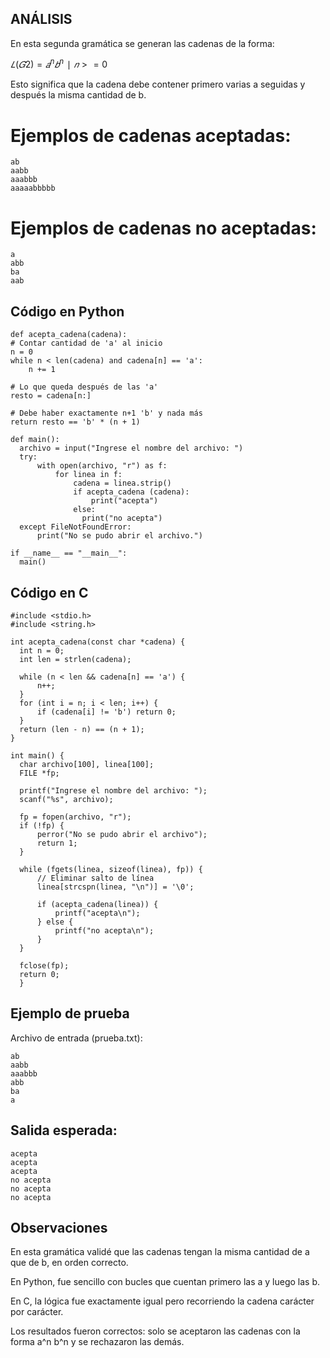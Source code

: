 ## ANÁLISIS

En esta segunda gramática se generan las cadenas de la forma:

$𝐿(𝐺2)={𝑎^n 𝑏^n∣𝑛>=0}$

Esto significa que la cadena debe contener primero varias a seguidas y después la misma cantidad de b.
 
# Ejemplos de cadenas aceptadas:

    ab
    aabb
    aaabbb
    aaaaabbbbb

# Ejemplos de cadenas no aceptadas:
  
    a
    abb
    ba
    aab

## Código en Python
    def acepta_cadena(cadena):
    # Contar cantidad de 'a' al inicio
    n = 0
    while n < len(cadena) and cadena[n] == 'a':
        n += 1
    
    # Lo que queda después de las 'a'
    resto = cadena[n:]
    
    # Debe haber exactamente n+1 'b' y nada más
    return resto == 'b' * (n + 1)

    def main():
      archivo = input("Ingrese el nombre del archivo: ")
      try:
          with open(archivo, "r") as f:
              for linea in f:
                  cadena = linea.strip()
                  if acepta_cadena (cadena):
                      print("acepta")
                  else:
                    print("no acepta")
      except FileNotFoundError:
          print("No se pudo abrir el archivo.")

    if __name__ == "__main__":
      main()

## Código en C  
    #include <stdio.h>
    #include <string.h>

    int acepta_cadena(const char *cadena) {
      int n = 0;
      int len = strlen(cadena);

      while (n < len && cadena[n] == 'a') {
          n++;
      }
      for (int i = n; i < len; i++) {
          if (cadena[i] != 'b') return 0;
      }
      return (len - n) == (n + 1);
    }

    int main() {
      char archivo[100], linea[100];
      FILE *fp;

      printf("Ingrese el nombre del archivo: ");
      scanf("%s", archivo);

      fp = fopen(archivo, "r");
      if (!fp) {
          perror("No se pudo abrir el archivo");
          return 1;
      }

      while (fgets(linea, sizeof(linea), fp)) {
          // Eliminar salto de línea
          linea[strcspn(linea, "\n")] = '\0';

          if (acepta_cadena(linea)) {
              printf("acepta\n");
          } else {
              printf("no acepta\n");
          }
      }

      fclose(fp);
      return 0;
      }

## Ejemplo de prueba

Archivo de entrada (prueba.txt):

    ab
    aabb
    aaabbb
    abb
    ba
    a


## Salida esperada:

    acepta
    acepta
    acepta
    no acepta
    no acepta
    no acepta
    
## Observaciones

En esta gramática validé que las cadenas tengan la misma cantidad de a que de b, en orden correcto.

En Python, fue sencillo con bucles que cuentan primero las a y luego las b.

En C, la lógica fue exactamente igual pero recorriendo la cadena carácter por carácter.

Los resultados fueron correctos: solo se aceptaron las cadenas con la forma a^n b^n y se rechazaron las demás.
